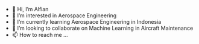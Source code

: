 - 👋 Hi, I’m Alfian
- 👀 I’m interested in Aerospace Engineering
- 🌱 I’m currently learning Aerospace Engineering in Indonesia
- 💞️ I’m looking to collaborate on Machine Learning in Aircraft Maintenance 
- 📫 How to reach me ...

<!---
alfianyannu/alfianyannu is a ✨ special ✨ repository because its `README.md` (this file) appears on your GitHub profile.
You can click the Preview link to take a look at your changes.
--->
